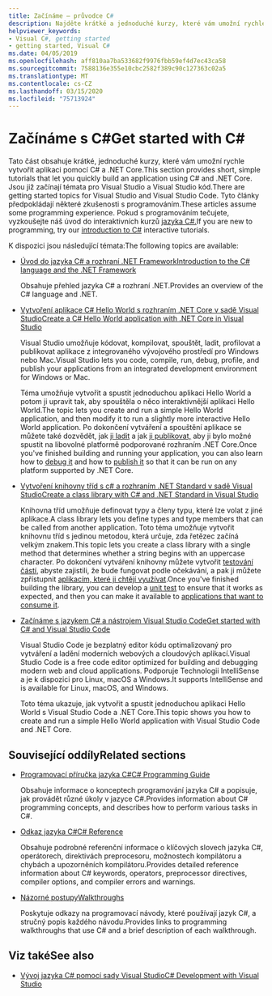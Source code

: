 ```yaml
---
title: Začínáme – průvodce C#
description: Najděte krátké a jednoduché kurzy, které vám umožní rychle se naučit úvodní koncepty jazyka C# a psát aplikace .NET Core.
helpviewer_keywords:
- Visual C#, getting started
- getting started, Visual C#
ms.date: 04/05/2019
ms.openlocfilehash: aff810aa7ba533682f9976fbb59ef4d7ec43ca58
ms.sourcegitcommit: 7588136e355e10cbc2582f389c90c127363c02a5
ms.translationtype: MT
ms.contentlocale: cs-CZ
ms.lasthandoff: 03/15/2020
ms.locfileid: "75713924"
---
```

# <a name="get-started-with-c"></a><span data-ttu-id="952b3-103">Začínáme s C\#</span><span class="sxs-lookup"><span data-stu-id="952b3-103">Get started with C\#</span></span>

<span data-ttu-id="952b3-104">Tato část obsahuje krátké, jednoduché kurzy, které vám umožní rychle vytvořit aplikaci pomocí C# a .NET Core.</span><span class="sxs-lookup"><span data-stu-id="952b3-104">This section provides short, simple tutorials that let you quickly build an application using C# and .NET Core.</span></span> <span data-ttu-id="952b3-105">Jsou již začínají témata pro Visual Studio a Visual Studio kód.</span><span class="sxs-lookup"><span data-stu-id="952b3-105">There are getting started topics for Visual Studio and Visual Studio Code.</span></span> <span data-ttu-id="952b3-106">Tyto články předpokládají některé zkušenosti s programováním.</span><span class="sxs-lookup"><span data-stu-id="952b3-106">These articles assume some programming experience.</span></span> <span data-ttu-id="952b3-107">Pokud s programováním tečujete, vyzkoušejte náš úvod do interaktivních kurzů [jazyka C#.](../tutorials/intro-to-csharp/index.md)</span><span class="sxs-lookup"><span data-stu-id="952b3-107">If you are new to programming, try our [introduction to C#](../tutorials/intro-to-csharp/index.md) interactive tutorials.</span></span>

<span data-ttu-id="952b3-108">K dispozici jsou následující témata:</span><span class="sxs-lookup"><span data-stu-id="952b3-108">The following topics are available:</span></span>

- [<span data-ttu-id="952b3-109">Úvod do jazyka C# a rozhraní .NET Framework</span><span class="sxs-lookup"><span data-stu-id="952b3-109">Introduction to the C# language and the .NET Framework</span></span>](introduction-to-the-csharp-language-and-the-net-framework.md)

     <span data-ttu-id="952b3-110">Obsahuje přehled jazyka C# a rozhraní .NET.</span><span class="sxs-lookup"><span data-stu-id="952b3-110">Provides an overview of the C# language and .NET.</span></span>

- [<span data-ttu-id="952b3-111">Vytvoření aplikace C# Hello World s rozhraním .NET Core v sadě Visual Studio</span><span class="sxs-lookup"><span data-stu-id="952b3-111">Create a C# Hello World application with .NET Core in Visual Studio</span></span>](../../core/tutorials/with-visual-studio.md)

   <span data-ttu-id="952b3-112">Visual Studio umožňuje kódovat, kompilovat, spouštět, ladit, profilovat a publikovat aplikace z integrovaného vývojového prostředí pro Windows nebo Mac.</span><span class="sxs-lookup"><span data-stu-id="952b3-112">Visual Studio lets you code, compile, run, debug, profile, and publish your applications from an integrated development environment for Windows or Mac.</span></span>

   <span data-ttu-id="952b3-113">Téma umožňuje vytvořit a spustit jednoduchou aplikaci Hello World a potom ji upravit tak, aby spouštěla o něco interaktivnější aplikaci Hello World.</span><span class="sxs-lookup"><span data-stu-id="952b3-113">The topic lets you create and run a simple Hello World application, and then modify it to run a slightly more interactive Hello World application.</span></span> <span data-ttu-id="952b3-114">Po dokončení vytváření a spouštění aplikace se můžete také dozvědět, jak [ji ladit](../../core/tutorials/debugging-with-visual-studio.md) a jak [ji publikovat,](../../core/tutorials/publishing-with-visual-studio.md) aby ji bylo možné spustit na libovolné platformě podporované rozhraním .NET Core.</span><span class="sxs-lookup"><span data-stu-id="952b3-114">Once you've finished building and running your application, you can also learn how to [debug it](../../core/tutorials/debugging-with-visual-studio.md) and how to [publish it](../../core/tutorials/publishing-with-visual-studio.md) so that it can be run on any platform supported by .NET Core.</span></span>

- [<span data-ttu-id="952b3-115">Vytvoření knihovny tříd s c# a rozhraním .NET Standard v sadě Visual Studio</span><span class="sxs-lookup"><span data-stu-id="952b3-115">Create a class library with C# and .NET Standard in Visual Studio</span></span>](../../core/tutorials/library-with-visual-studio.md)

   <span data-ttu-id="952b3-116">Knihovna tříd umožňuje definovat typy a členy typu, které lze volat z jiné aplikace.</span><span class="sxs-lookup"><span data-stu-id="952b3-116">A class library lets you define types and type members that can be called from another application.</span></span> <span data-ttu-id="952b3-117">Toto téma umožňuje vytvořit knihovnu tříd s jedinou metodou, která určuje, zda řetězec začíná velkým znakem.</span><span class="sxs-lookup"><span data-stu-id="952b3-117">This topic lets you create a class library with a single method that determines whether a string begins with an uppercase character.</span></span> <span data-ttu-id="952b3-118">Po dokončení vytváření knihovny můžete vytvořit [testování částí,](../../core/tutorials/testing-library-with-visual-studio.md) abyste zajistili, že bude fungovat podle očekávání, a pak ji můžete zpřístupnit [aplikacím, které ji chtějí využívat](../../core/tutorials/consuming-library-with-visual-studio.md).</span><span class="sxs-lookup"><span data-stu-id="952b3-118">Once you've finished building the library, you can develop a [unit test](../../core/tutorials/testing-library-with-visual-studio.md) to ensure that it works as expected, and then you can make it available to [applications that want to consume it](../../core/tutorials/consuming-library-with-visual-studio.md).</span></span>

- [<span data-ttu-id="952b3-119">Začínáme s jazykem C# a nástrojem Visual Studio Code</span><span class="sxs-lookup"><span data-stu-id="952b3-119">Get started with C# and Visual Studio Code</span></span>](../../core/tutorials/with-visual-studio-code.md)

   <span data-ttu-id="952b3-120">Visual Studio Code je bezplatný editor kódu optimalizovaný pro vytváření a ladění moderních webových a cloudových aplikací.</span><span class="sxs-lookup"><span data-stu-id="952b3-120">Visual Studio Code is a free code editor optimized for building and debugging modern web and cloud applications.</span></span> <span data-ttu-id="952b3-121">Podporuje Technologii IntelliSense a je k dispozici pro Linux, macOS a Windows.</span><span class="sxs-lookup"><span data-stu-id="952b3-121">It supports IntelliSense and is available for Linux, macOS, and Windows.</span></span>

   <span data-ttu-id="952b3-122">Toto téma ukazuje, jak vytvořit a spustit jednoduchou aplikaci Hello World s Visual Studio Code a .NET Core.</span><span class="sxs-lookup"><span data-stu-id="952b3-122">This topic shows you how to create and run a simple Hello World application with Visual Studio Code and .NET Core.</span></span>

## <a name="related-sections"></a><span data-ttu-id="952b3-123">Související oddíly</span><span class="sxs-lookup"><span data-stu-id="952b3-123">Related sections</span></span>

- [<span data-ttu-id="952b3-124">Programovací příručka jazyka C#</span><span class="sxs-lookup"><span data-stu-id="952b3-124">C# Programming Guide</span></span>](../programming-guide/index.md)

    <span data-ttu-id="952b3-125">Obsahuje informace o konceptech programování jazyka C# a popisuje, jak provádět různé úkoly v jazyce C#.</span><span class="sxs-lookup"><span data-stu-id="952b3-125">Provides information about C# programming concepts, and describes how to perform various tasks in C#.</span></span>

- [<span data-ttu-id="952b3-126">Odkaz jazyka C#</span><span class="sxs-lookup"><span data-stu-id="952b3-126">C# Reference</span></span>](../language-reference/index.md)

    <span data-ttu-id="952b3-127">Obsahuje podrobné referenční informace o klíčových slovech jazyka C#, operátorech, direktivách preprocesoru, možnostech kompilátoru a chybách a upozorněních kompilátoru.</span><span class="sxs-lookup"><span data-stu-id="952b3-127">Provides detailed reference information about C# keywords, operators, preprocessor directives, compiler options, and compiler errors and warnings.</span></span>

- [<span data-ttu-id="952b3-128">Názorné postupy</span><span class="sxs-lookup"><span data-stu-id="952b3-128">Walkthroughs</span></span>](../walkthroughs.md)

    <span data-ttu-id="952b3-129">Poskytuje odkazy na programovací návody, které používají jazyk C#, a stručný popis každého návodu.</span><span class="sxs-lookup"><span data-stu-id="952b3-129">Provides links to programming walkthroughs that use C# and a brief description of each walkthrough.</span></span>

## <a name="see-also"></a><span data-ttu-id="952b3-130">Viz také</span><span class="sxs-lookup"><span data-stu-id="952b3-130">See also</span></span>

- [<span data-ttu-id="952b3-131">Vývoj jazyka C# pomocí sady Visual Studio</span><span class="sxs-lookup"><span data-stu-id="952b3-131">C# Development with Visual Studio</span></span>](/visualstudio/get-started/csharp/)
